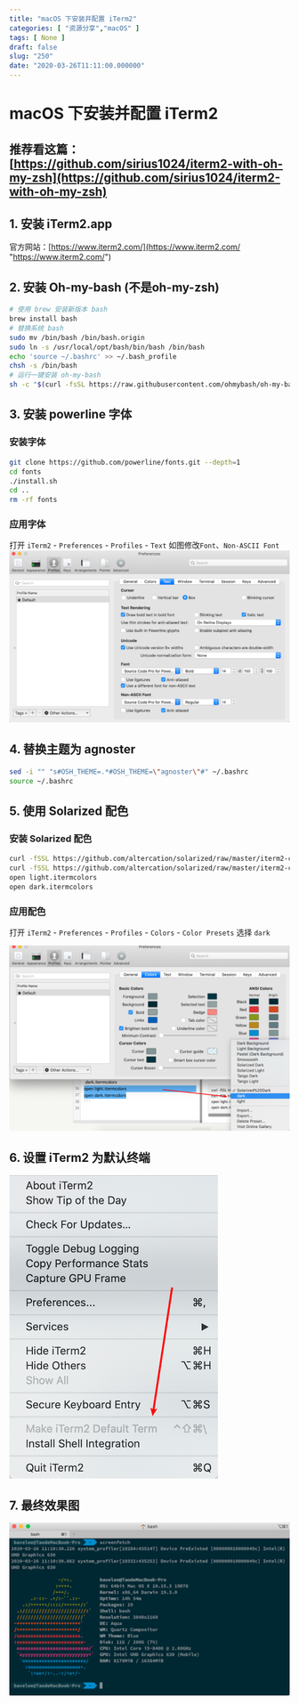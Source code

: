 ```yaml
---
title: "macOS 下安装并配置 iTerm2"
categories: [ "资源分享","macOS" ]
tags: [ None ]
draft: false
slug: "250"
date: "2020-03-26T11:11:00.000000"
---
```


# macOS 下安装并配置 iTerm2

## 推荐看这篇：[https://github.com/sirius1024/iterm2-with-oh-my-zsh](https://github.com/sirius1024/iterm2-with-oh-my-zsh)
## 1. 安装 iTerm2.app
 官方网站：[https://www.iterm2.com/](https://www.iterm2.com/ "https://www.iterm2.com/")

## 2. 安装 Oh-my-bash (不是oh-my-zsh)
```bash
# 使用 brew 安装新版本 bash
brew install bash
# 替换系统 bash
sudo mv /bin/bash /bin/bash.origin
sudo ln -s /usr/local/opt/bash/bin/bash /bin/bash
echo 'source ~/.bashrc' >> ~/.bash_profile
chsh -s /bin/bash
# 运行一键安装 oh-my-bash
sh -c "$(curl -fsSL https://raw.githubusercontent.com/ohmybash/oh-my-bash/master/tools/install.sh)"
```

## 3. 安装 powerline 字体
### 安装字体
```bash
git clone https://github.com/powerline/fonts.git --depth=1
cd fonts
./install.sh
cd ..
rm -rf fonts
```
### 应用字体
打开 `iTerm2` - `Preferences` - `Profiles` - `Text` 如图修改`Font`、`Non-ASCII Font`
![iterm2-text.png](images/2170448851.png)

## 4. 替换主题为 agnoster
```bash
sed -i "" "s#OSH_THEME=.*#OSH_THEME=\"agnoster\"#" ~/.bashrc
source ~/.bashrc
```
## 5. 使用 Solarized 配色
### 安装 Solarized 配色
```bash
curl -fSSL https://github.com/altercation/solarized/raw/master/iterm2-colors-solarized/Solarized%20Light.itermcolors -o light.itermcolors
curl -fSSL https://github.com/altercation/solarized/raw/master/iterm2-colors-solarized/Solarized%20Dark.itermcolors -o dark.itermcolors
open light.itermcolors
open dark.itermcolors
```
### 应用配色
 打开 `iTerm2` - `Preferences` - `Profiles` - `Colors` - `Color Presets` 选择 `dark`

![iterm2-color.png](images/1732566874.png)

## 6. 设置 iTerm2 为默认终端
![iterm2-default.png](images/876909580.png)

## 7. 最终效果图
![iterm2-main.png](images/4168518918.png)
